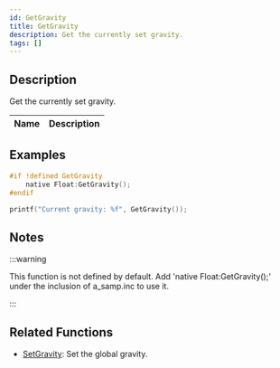 ```yaml
---
id: GetGravity
title: GetGravity
description: Get the currently set gravity.
tags: []
---
```


## Description

Get the currently set gravity.

| Name | Description |
| ---- | ----------- |


## Examples

```c
#if !defined GetGravity
    native Float:GetGravity();
#endif

printf("Current gravity: %f", GetGravity());
```

## Notes

:::warning

This function is not defined by default. Add 'native Float:GetGravity();' under the inclusion of a_samp.inc to use it.

:::

## Related Functions

- [SetGravity](SetGravity): Set the global gravity.
